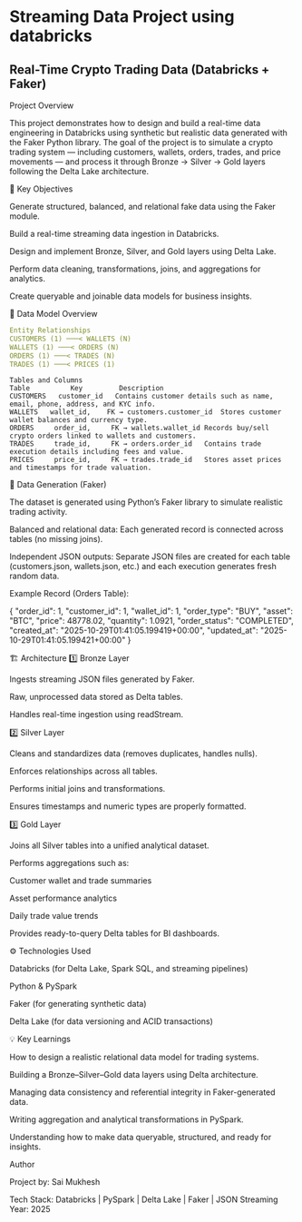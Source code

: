 # Streaming Data Project using databricks


##   Real-Time Crypto Trading Data  (Databricks + Faker)
 Project Overview

This project demonstrates how to design and build a real-time data engineering  in Databricks using synthetic but realistic data generated with the Faker Python library.
The goal of the project is to simulate a crypto trading system — including customers, wallets, orders, trades, and price movements — and process it through Bronze → Silver → Gold layers following the Delta Lake architecture.

🚀 Key Objectives

Generate structured, balanced, and relational fake data using the Faker module.

Build a real-time streaming data ingestion  in Databricks.

Design and implement Bronze, Silver, and Gold layers using Delta Lake.

Perform data cleaning, transformations, joins, and aggregations for analytics.

Create queryable and joinable data models for business insights.

🧩 Data Model Overview
```yaml
Entity Relationships
CUSTOMERS (1) ───< WALLETS (N)
WALLETS (1) ───< ORDERS (N)
ORDERS (1) ───< TRADES (N)
TRADES (1) ───< PRICES (1)
```
```
Tables and Columns
Table	       Key	       Description
CUSTOMERS	customer_id	  Contains customer details such as name, email, phone, address, and KYC info.
WALLETS	  wallet_id,    FK → customers.customer_id	Stores customer wallet balances and currency type.
ORDERS	   order_id,     FK → wallets.wallet_id	Records buy/sell crypto orders linked to wallets and customers.
TRADES	   trade_id,     FK → orders.order_id	Contains trade execution details including fees and value.
PRICES	   price_id,     FK → trades.trade_id	Stores asset prices and timestamps for trade valuation.
```
🧠 Data Generation (Faker)

The dataset is generated using Python’s Faker library to simulate realistic trading activity.

Balanced and relational data:
Each generated record is connected across tables (no missing joins).

Independent JSON outputs:
Separate JSON files are created for each table (customers.json, wallets.json, etc.) and each execution generates fresh random data.

Example Record (Orders Table):

{
  "order_id": 1,
  "customer_id": 1,
  "wallet_id": 1,
  "order_type": "BUY",
  "asset": "BTC",
  "price": 48778.02,
  "quantity": 1.0921,
  "order_status": "COMPLETED",
  "created_at": "2025-10-29T01:41:05.199419+00:00",
  "updated_at": "2025-10-29T01:41:05.199421+00:00"
}

🏗️  Architecture
1️⃣ Bronze Layer

Ingests streaming JSON files generated by Faker.

Raw, unprocessed data stored as Delta tables.

Handles real-time ingestion using readStream.

2️⃣ Silver Layer

Cleans and standardizes data (removes duplicates, handles nulls).

Enforces relationships across all tables.

Performs initial joins and transformations.

Ensures timestamps and numeric types are properly formatted.

3️⃣ Gold Layer

Joins all Silver tables into a unified analytical dataset.

Performs aggregations such as:

Customer wallet and trade summaries

Asset performance analytics

Daily trade value trends

Provides ready-to-query Delta tables for BI dashboards.

⚙️ Technologies Used

Databricks (for Delta Lake, Spark SQL, and streaming pipelines)

Python & PySpark

Faker (for generating synthetic data)

Delta Lake (for data versioning and ACID transactions)

💡 Key Learnings

How to design a realistic relational data model for trading systems.

Building a Bronze–Silver–Gold data layers using Delta architecture.

Managing data consistency and referential integrity in Faker-generated data.

Writing aggregation and analytical transformations in PySpark.

Understanding how to make data queryable, structured, and ready for insights.



 Author

Project by: Sai Mukhesh

Tech Stack: Databricks | PySpark | Delta Lake | Faker | JSON Streaming
Year: 2025
